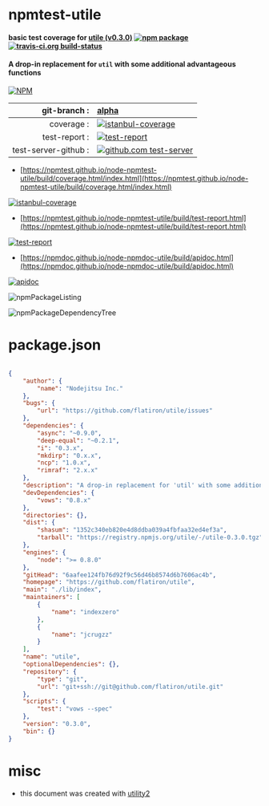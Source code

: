 # npmtest-utile

#### basic test coverage for  [utile (v0.3.0)](https://github.com/flatiron/utile)  [![npm package](https://img.shields.io/npm/v/npmtest-utile.svg?style=flat-square)](https://www.npmjs.org/package/npmtest-utile) [![travis-ci.org build-status](https://api.travis-ci.org/npmtest/node-npmtest-utile.svg)](https://travis-ci.org/npmtest/node-npmtest-utile)

#### A drop-in replacement for `util` with some additional advantageous functions

[![NPM](https://nodei.co/npm/utile.png?downloads=true&downloadRank=true&stars=true)](https://www.npmjs.com/package/utile)

| git-branch : | [alpha](https://github.com/npmtest/node-npmtest-utile/tree/alpha)|
|--:|:--|
| coverage : | [![istanbul-coverage](https://npmtest.github.io/node-npmtest-utile/build/coverage.badge.svg)](https://npmtest.github.io/node-npmtest-utile/build/coverage.html/index.html)|
| test-report : | [![test-report](https://npmtest.github.io/node-npmtest-utile/build/test-report.badge.svg)](https://npmtest.github.io/node-npmtest-utile/build/test-report.html)|
| test-server-github : | [![github.com test-server](https://npmtest.github.io/node-npmtest-utile/GitHub-Mark-32px.png)](https://npmtest.github.io/node-npmtest-utile/build/app/index.html) | | build-artifacts : | [![build-artifacts](https://npmtest.github.io/node-npmtest-utile/glyphicons_144_folder_open.png)](https://github.com/npmtest/node-npmtest-utile/tree/gh-pages/build)|

- [https://npmtest.github.io/node-npmtest-utile/build/coverage.html/index.html](https://npmtest.github.io/node-npmtest-utile/build/coverage.html/index.html)

[![istanbul-coverage](https://npmtest.github.io/node-npmtest-utile/build/screenCapture.buildCi.browser.%252Ftmp%252Fbuild%252Fcoverage.lib.html.png)](https://npmtest.github.io/node-npmtest-utile/build/coverage.html/index.html)

- [https://npmtest.github.io/node-npmtest-utile/build/test-report.html](https://npmtest.github.io/node-npmtest-utile/build/test-report.html)

[![test-report](https://npmtest.github.io/node-npmtest-utile/build/screenCapture.buildCi.browser.%252Ftmp%252Fbuild%252Ftest-report.html.png)](https://npmtest.github.io/node-npmtest-utile/build/test-report.html)

- [https://npmdoc.github.io/node-npmdoc-utile/build/apidoc.html](https://npmdoc.github.io/node-npmdoc-utile/build/apidoc.html)

[![apidoc](https://npmdoc.github.io/node-npmdoc-utile/build/screenCapture.buildCi.browser.%252Ftmp%252Fbuild%252Fapidoc.html.png)](https://npmdoc.github.io/node-npmdoc-utile/build/apidoc.html)

![npmPackageListing](https://npmtest.github.io/node-npmtest-utile/build/screenCapture.npmPackageListing.svg)

![npmPackageDependencyTree](https://npmtest.github.io/node-npmtest-utile/build/screenCapture.npmPackageDependencyTree.svg)



# package.json

```json

{
    "author": {
        "name": "Nodejitsu Inc."
    },
    "bugs": {
        "url": "https://github.com/flatiron/utile/issues"
    },
    "dependencies": {
        "async": "~0.9.0",
        "deep-equal": "~0.2.1",
        "i": "0.3.x",
        "mkdirp": "0.x.x",
        "ncp": "1.0.x",
        "rimraf": "2.x.x"
    },
    "description": "A drop-in replacement for 'util' with some additional advantageous functions",
    "devDependencies": {
        "vows": "0.8.x"
    },
    "directories": {},
    "dist": {
        "shasum": "1352c340eb820e4d8ddba039a4fbfaa32ed4ef3a",
        "tarball": "https://registry.npmjs.org/utile/-/utile-0.3.0.tgz"
    },
    "engines": {
        "node": ">= 0.8.0"
    },
    "gitHead": "6aafee124fb76d92f9c56d46b8574d6b7606ac4b",
    "homepage": "https://github.com/flatiron/utile",
    "main": "./lib/index",
    "maintainers": [
        {
            "name": "indexzero"
        },
        {
            "name": "jcrugzz"
        }
    ],
    "name": "utile",
    "optionalDependencies": {},
    "repository": {
        "type": "git",
        "url": "git+ssh://git@github.com/flatiron/utile.git"
    },
    "scripts": {
        "test": "vows --spec"
    },
    "version": "0.3.0",
    "bin": {}
}
```



# misc
- this document was created with [utility2](https://github.com/kaizhu256/node-utility2)

